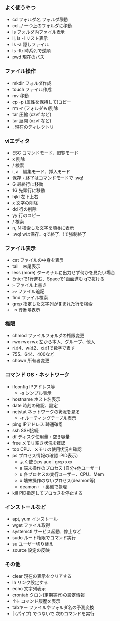 ### よく使うやつ
- cd フォルダ名 フォルダ移動
- cd ../ 一つ上のフォルダに移動
- ls フォルダ内ファイル表示
- ll, ls -l リスト表示
- ls -a 隠しファイル
- ls -ltr 時系列で逆順
- pwd 現在のパス

### ファイル操作
- mkdir フォルダ作成
- touch ファイル作成
- mv 移動
- cp -p (属性を保持して)コピー
- rm -r (フォルダも)削除
- tar 圧縮 (czvf など)
- tar 展開 (xzvf など)
- . 現在のディレクトリ

### viエディタ
- ESC コマンドモード、閲覧モード
- x 削除
- / 検索
- i, a　編集モード、挿入モード
- 保存・終了はコマンドモードで :wq!
- G 最終行に移動
- 1G 先頭行に移動
- hjkl 左下上右
- x 文字の削除
- dd 行の削除
- yy 行のコピー
- / 検索
- n, N 検索した文字を順番に表示
- :wq! wは保存、qで終了、!で強制終了

### ファイル表示
- cat ファイルの中身を表示
- tail　末尾表示
- less (more) ターミナルに出力せず何かを見たい場合
- Enterで1行進む、Spaceで1画面進む qで抜ける
- `>` ファイル上書き
- `>>` ファイル追記
- find ファイル検索
- grep 指定した文字列が含まれた行を検索
- -n 行番号表示

### 権限
- chmod ファイルフォルダの権限変更
- rwx rwx rwx 左から本人、グループ、他人
- rは4、wは2、xは1で数字で表す
- 755、644、400など
- chown 所有者変更

### コマンド OS・ネットワーク
- ifconfig IPアドレス等
  - -s シンプル表示
- hostname ホスト名表示
- date 時刻の確認、設定
- netstat ネットワークの状況を見る
  - -r ルーティングテーブル表示
- ping IPアドレス 疎通確認
- ssh SSH接続
- df ディスク使用量・空き容量
- free メモリ空き状況を確認
- top CPU、メモリの使用状況を確認
- ps プロセス情報の確認 (PID表示)
  - よく使うps aux | grep xxx
  - a 端末操作のプロセス (自分+他ユーザー)
  - u 各プロセスの実行ユーザー、CPU、Mem
  - x 端末操作のないプロセス(deamon等)
  - deamon・・裏側で処理
- kill PID指定してプロセスを停止する

### インストールなど
- apt, yum インストール
- wget ファイル取得
- systemctl サービス起動、停止など
- sudo ルート権限でコマンド実行
- su ユーザー切り替え
- source 設定の反映

### その他
- clear 現在の表示をクリアする
- ln リンク設定する
- echo 文字列表示
- crontab クロン(定期実行)の設定情報
- ↑↓ コマンド履歴を表示
- tabキー ファイルやフォルダ名の予測変換
- | (パイプ) でつないで 次のコマンドを実行